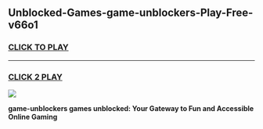
## Unblocked-Games-game-unblockers-Play-Free-v66o1
<h3>
<a href="https://premium76.site?title=game-unblockers&ref=10A">CLICK TO PLAY</a></h3>
<hr>

<h3>
<a href="https://premium76.site?title=game-unblockers&ref=10A">CLICK 2 PLAY</a>
  
</h3>

<a href="https://premium76.site?title=game-unblockers&ref=10A"><img src="https://clearcache.store/games.png"></a>


**game-unblockers games unblocked: Your Gateway to Fun and Accessible Online Gaming**
